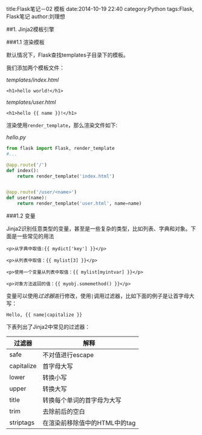 title:Flask笔记－02 模板
date:2014-10-19 22:40
category:Python
tags:Flask, Flask笔记
author:刘理想

##1. Jinja2模板引擎

###1.1 渲染模板

默认情况下，Flask查找templates子目录下的模板。

我们添加两个模板文件：

*templates/index.html*

```
<h1>hello world!</h1>
```

*templates/user.html*

```
<h1>hello {{ name }}!</h1>
```

渲染使用`render_template`，那么渲染文件如下:

*hello.py*

```python
from flask import Flask, render_template
#...

@app.route('/')
def index():
    return render_template('index.html')


@app.route('/user/<name>')
def user(name):
    return render_template('user.html', name=name)
```

###1.2 变量

Jinja2识别任意类型的变量，甚至是一些复杂的类型，比如列表、字典和对象。下面是一些常见的用法

```
<p>从字典中取值:{{ mydict['key'] }}</p>

<p>从列表中取值：{{ mylist[3] }}</p>

<p>使用一个变量从列表中取值：{{ mylist[myintvar] }}</p>

<p>对象方法返回的值：{{ myobj.somemethod() }}</p>
```

变量可以使用*过滤器*进行修改，使用`|`调用过滤器，比如下面的例子是让首字母大写：

```
Hello, {{ name|capitalize }}
```

下表列出了Jinja2中常见的过滤器：

过滤器|解释
-----|----
safe|不对值进行escape
capitalize|首字母大写
lower|转换小写
upper|转换大写
title|转换每个单词的首字母为大写
trim|去除前后的空白
striptags|在渲染前移除值中的HTML中的tag

